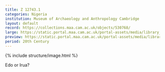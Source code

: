 ```yaml
---
title: Z 12743.1
categories: Nigeria
institution: Museum of Archaeology and Anthropology Cambridge
layout: default
record: https://collections.maa.cam.ac.uk/objects/530768/
large: https://static.portal.maa.cam.ac.uk/portal-assets/media/library_images/web/670679_Z_12743_001.png
preview: https://static.portal.maa.cam.ac.uk/portal-assets/media/library_images/thumbnail/670679_Z_12743_001.png
period: 20th Century
---
```

{% include structure/image.html %}

Edo or Irua?
